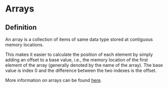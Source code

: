 # Arrays

## Definition

An array is a collection of items of same data type stored at contiguous memory locations.

This makes it easier to calculate the position of each element by simply adding an offset to a base value, i.e., the memory location of the first element of the array (generally denoted by the name of the array). The base value is index 0 and the difference between the two indexes is the offset.

More information on arrays can be found [here](https://www.geeksforgeeks.org/what-is-array/).
